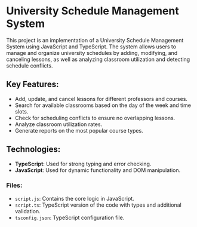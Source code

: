 # University Schedule Management System

This project is an implementation of a University Schedule Management System using JavaScript and TypeScript. The system allows users to manage and organize university schedules by adding, modifying, and canceling lessons, as well as analyzing classroom utilization and detecting schedule conflicts.

## Key Features:
- Add, update, and cancel lessons for different professors and courses.
- Search for available classrooms based on the day of the week and time slots.
- Check for scheduling conflicts to ensure no overlapping lessons.
- Analyze classroom utilization rates.
- Generate reports on the most popular course types.

## Technologies:
- **TypeScript**: Used for strong typing and error checking.
- **JavaScript**: Used for dynamic functionality and DOM manipulation.

### Files:
- `script.js`: Contains the core logic in JavaScript.
- `script.ts`: TypeScript version of the code with types and additional validation.
- `tsconfig.json`: TypeScript configuration file.
